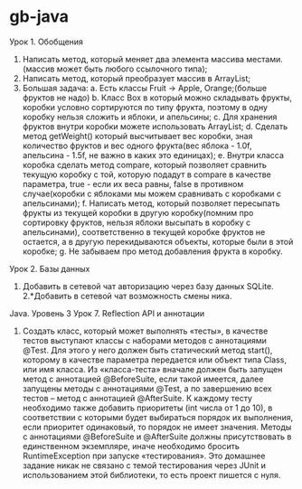# gb-java

Урок 1. Обобщения
1. Написать метод, который меняет два элемента массива местами.(массив может быть любого ссылочного типа);
2. Написать метод, который преобразует массив в ArrayList;
3. Большая задача:
   a. Есть классы Fruit -> Apple, Orange;(больше фруктов не надо)
   b. Класс Box в который можно складывать фрукты, коробки условно сортируются по типу фрукта, поэтому в одну коробку нельзя сложить и яблоки, и апельсины;
   c. Для хранения фруктов внутри коробки можете использовать ArrayList;
   d. Сделать метод getWeight() который высчитывает вес коробки, зная количество фруктов и вес одного фрукта(вес яблока - 1.0f, апельсина - 1.5f, не важно в каких это единицах);
   e. Внутри класса коробка сделать метод compare, который позволяет сравнить текущую коробку с той, которую подадут в compare в качестве параметра, true - если их веса равны, false в противном случае(коробки с яблоками мы можем сравнивать с коробками с апельсинами);
   f. Написать метод, который позволяет пересыпать фрукты из текущей коробки в другую коробку(помним про сортировку фруктов, нельзя яблоки высыпать в коробку с апельсинами), соответственно в текущей коробке фруктов не остается, а в другую перекидываются объекты, которые были в этой коробке;
   g. Не забываем про метод добавления фрукта в коробку.

Урок 2. Базы данных
1. Добавить в сетевой чат авторизацию через базу данных SQLite.
   2.*Добавить в сетевой чат возможность смены ника.

Java. Уровень 3
Урок 7. Reflection API и аннотации

1. Создать класс, который может выполнять «тесты», в качестве тестов выступают классы с наборами методов с аннотациями
   @Test. Для этого у него должен быть статический метод start(), которому в качестве параметра передается или объект
   типа Class, или имя класса. Из «класса-теста» вначале должен быть запущен метод с аннотацией @BeforeSuite, если такой
   имеется, далее запущены методы с аннотациями @Test, а по завершению всех тестов – метод с аннотацией @AfterSuite. К
   каждому тесту необходимо также добавить приоритеты (int числа от 1 до 10), в соответствии с которыми будет выбираться
   порядок их выполнения, если приоритет одинаковый, то порядок не имеет значения. Методы с аннотациями @BeforeSuite и
   @AfterSuite должны присутствовать в единственном экземпляре, иначе необходимо бросить RuntimeException при запуске
   «тестирования». Это домашнее задание никак не связано с темой тестирования через JUnit и использованием этой
   библиотеки, то есть проект пишется с нуля.